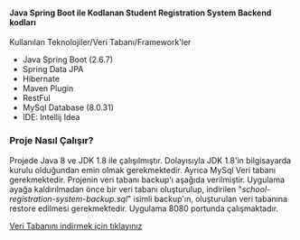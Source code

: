<h4>Java Spring Boot ile Kodlanan Student Registration System Backend kodları</h4>

Kullanılan Teknolojiler/Veri Tabanı/Framework'ler
<ul>
<li>Java Spring Boot (2.6.7)</li>
<li>Spring Data JPA</li>
<li>Hibernate</li>
<li>Maven Plugin</li>
<li>RestFul</li>
<li>MySql Database (8.0.31)</li>
<li>IDE: Intellij Idea </li>
</ul>

<h3>Proje Nasıl Çalışır?</h3>
<p>Projede Java 8 ve JDK 1.8 ile çalışılmıştır. Dolayısıyla JDK 1.8'in bilgisayarda kurulu olduğundan emin olmak gerekmektedir. Ayrıca MySql  Veri tabanı gerekmektedir. Projenin veri tabanı backup'ı aşağıda verilmiştir. Uygulama ayağa kaldırılmadan önce bir veri tabanı oluşturulup, indirilen "<i>school-registration-system-backup.sql</i>" isimli backup'ın, oluşturulan veri tabanına restore edilmesi gerekmektedir. Uygulama 8080 portunda çalışmaktadır.</p>

<a href="https://github.com/ekinglsmakn/School-Registration-System/blob/6dd24b6416e252129260f272a836b1438440642a/school-registration-system-backup.sql" download>Veri Tabanını indirmek için tıklayınız</a>



